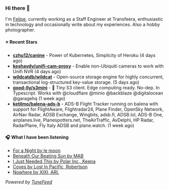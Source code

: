 ### Hi there 👋

I'm [Felipe](https://felipevm.com), currently working as a Staff Engineer at Transfeera, enthusiastic in technology and occasionally write about my experiences. Also a hobby photographer.

#### ⭐ Recent Stars
- **[czhu12/canine](https://github.com/czhu12/canine)** - Power of Kubernetes, Simplicity of Heroku (4 days ago)
- **[keshavdv/unifi-cam-proxy](https://github.com/keshavdv/unifi-cam-proxy)** - Enable non-Ubiquiti cameras to work with Unifi NVR (4 days ago)
- **[wildcatdb/wildcat](https://github.com/wildcatdb/wildcat)** - Open-source storage engine for highly concurrent, transactional log-structured key-value storage. (5 days ago)
- **[good-lly/s3mini](https://github.com/good-lly/s3mini)** - 👶 Tiny S3 client. Edge computing ready. No-dep. In Typescript. Works with @cloudflare @minio @backblaze @digitalocean @garagehq (1 week ago)
- **[ketilmo/balena-ads-b](https://github.com/ketilmo/balena-ads-b)** - ADS-B Flight Tracker running on balena with support for FlightAware, Flightradar24, Plane Finder, OpenSky Network, AirNav Radar, ADSB Exchange, Wingbits, adsb.fi, ADSB.lol, ADS-B One, airplanes.live, Planespotters.net, TheAirTraffic, AvDelphi, HP Radar, RadarPlane, Fly Italy ADSB and plane.watch. (1 week ago)

#### 🎧 What I have been listening
- [For a Night by le moon](https://open.spotify.com/track/4NWA64fjWoYrhr22Ped5DY)
- [Beneath Our Beating Sun by MAB](https://open.spotify.com/track/2w6i1bb9OFSjjvgCKaOR03)
- [I Just Needed This by Polar Inc., Keepa](https://open.spotify.com/track/13tazuEkVNXdCVXV9S6vFl)
- [Coves by Lost In Pacific, Robertson](https://open.spotify.com/track/7ARfJeCbmay9KyFkATeop1)
- [Nowhere by XIXI, ARI.](https://open.spotify.com/track/7aGvR2BrB78PP56iqsUwVc)

_Powered by [TuneFeed](https://tunefeed.app?ref=github.com)_
